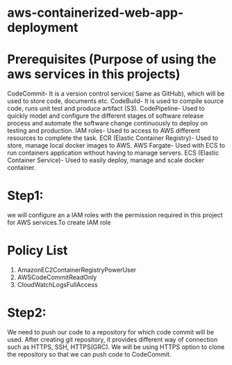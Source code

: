 # aws-containerized-web-app-deployment
# Prerequisites (Purpose of using the aws services in this projects)
CodeCommit- It is a version control service( Same as GitHub), which will be used to store code, documents etc.
CodeBuild- It is used to compile source code, runs unit test and produce artifact (S3).
CodePipeline- Used to quickly model and configure the different stages of software release process and automate the software change continuously to deploy on testing and production.
IAM roles- Used to access to AWS different resources to complete the task.
ECR (Elastic Container Registry)- Used to store, manage local docker images to AWS.
AWS Fargate- Used with ECS to run containers application without having to manage servers.
ECS (Elastic Container Service)- Used to easily deploy, manage and scale docker container.
# Step1:
 we will configure an a IAM roles with the permission required in this project for AWS services.To create IAM role
# Policy List
1. AmazonEC2ContainerRegistryPowerUser
2. AWSCodeCommitReadOnly
3. CloudWatchLogsFullAccess
# Step2:
 We need to push our code to a repository for which code commit will be used. After creating git repository, it provides different way of connection such as HTTPS, SSH, HTTPS(GRC). We will be using HTTPS option to clone the repository so that we can push code to CodeCommit.

